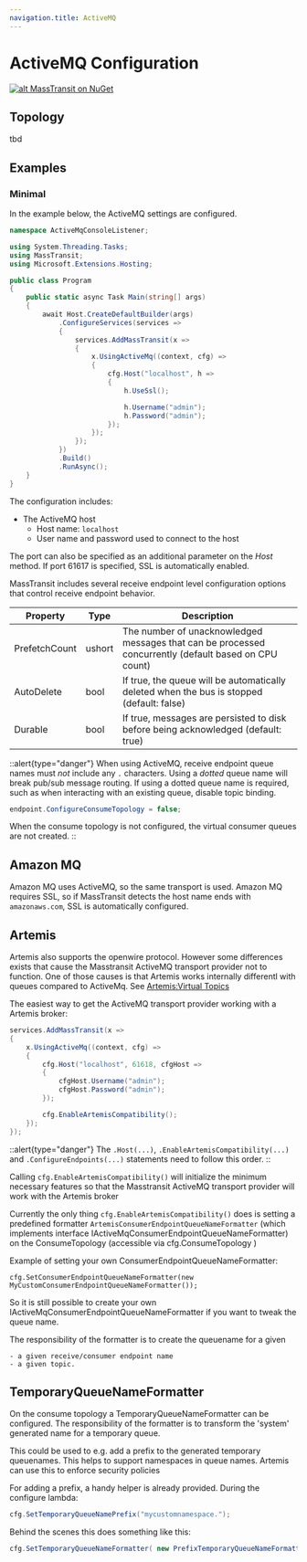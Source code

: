 ```yaml
---
navigation.title: ActiveMQ
---
```


# ActiveMQ Configuration

[![alt MassTransit on NuGet](https://img.shields.io/nuget/v/MassTransit.svg "MassTransit on NuGet")](https://nuget.org/packages/MassTransit.ActiveMQ/)

## Topology

tbd

## Examples

### Minimal

In the example below, the ActiveMQ settings are configured.

```csharp
namespace ActiveMqConsoleListener;

using System.Threading.Tasks;
using MassTransit;
using Microsoft.Extensions.Hosting;

public class Program
{
    public static async Task Main(string[] args)
    {
        await Host.CreateDefaultBuilder(args)
            .ConfigureServices(services =>
            {
                services.AddMassTransit(x =>
                {
                    x.UsingActiveMq((context, cfg) =>
                    {
                        cfg.Host("localhost", h =>
                        {
                            h.UseSsl();

                            h.Username("admin");
                            h.Password("admin");
                        });
                    });
                });
            })
            .Build()
            .RunAsync();
    }
}
```

The configuration includes:

* The ActiveMQ host
  - Host name: `localhost`
  - User name and password used to connect to the host

The port can also be specified as an additional parameter on the _Host_ method. If port 61617 is specified, SSL is automatically enabled.

MassTransit includes several receive endpoint level configuration options that control receive endpoint behavior.

| Property      | Type   | Description                                                                                           |
|---------------|--------|-------------------------------------------------------------------------------------------------------|
| PrefetchCount | ushort | The number of unacknowledged messages that can be processed concurrently (default based on CPU count) |
| AutoDelete    | bool   | If true, the queue will be automatically deleted when the bus is stopped (default: false)             |
| Durable       | bool   | If true, messages are persisted to disk before being acknowledged (default: true)                     |

::alert{type="danger"}
When using ActiveMQ, receive endpoint queue names must _not_ include any `.` characters. Using a _dotted_ queue name will break pub/sub message routing. If using a dotted queue name is required, such as when interacting with an existing queue, disable topic binding.

```csharp
endpoint.ConfigureConsumeTopology = false;
```

When the consume topology is not configured, the virtual consumer queues are not created.
::

## Amazon MQ

Amazon MQ uses ActiveMQ, so the same transport is used. Amazon MQ requires SSL, so if MassTransit detects the host name ends with `amazonaws.com`, SSL is automatically configured.

## Artemis

Artemis also supports the openwire protocol. However some differences exists that cause the Masstransit ActiveMQ transport provider not to function.
One of those causes is that Artemis works internally differentl with queues compared to ActiveMq. See [Artemis:Virtual Topics](https://activemq.apache.org/components/artemis/migration)

The easiest way to get the ActiveMQ transport provider working with a Artemis broker:

```csharp
services.AddMassTransit(x =>
{
    x.UsingActiveMq((context, cfg) =>
    {
        cfg.Host("localhost", 61618, cfgHost =>
        {
            cfgHost.Username("admin");
            cfgHost.Password("admin");
        });

        cfg.EnableArtemisCompatibility();        
    });
});
```

::alert{type="danger"}
The `.Host(...)`, `.EnableArtemisCompatibility(...)` and `.ConfigureEndpoints(...)` statements need to follow this order.
::

Calling `cfg.EnableArtemisCompatibility()` will initialize the minimum necessary features so that the Masstransit ActiveMQ transport provider will work with the Artemis broker

Currently the only thing `cfg.EnableArtemisCompatibility()` does is setting a predefined formatter `ArtemisConsumerEndpointQueueNameFormatter` (which implements interface IActiveMqConsumerEndpointQueueNameFormatter) on the ConsumeTopology (accessible via cfg.ConsumeTopology )

Example of setting your own ConsumerEndpointQueueNameFormatter:
```
cfg.SetConsumerEndpointQueueNameFormatter(new MyCustomConsumerEndpointQueueNameFormatter());
```
So it is still possible to create your own IActiveMqConsumerEndpointQueueNameFormatter if you want to tweak the queue name.

The responsibility of the formatter is to create the queuename for a given 

    - a given receive/consumer endpoint name 
    - a given topic.


## TemporaryQueueNameFormatter

On the consume topology a TemporaryQueueNameFormatter can be configured. The responsibility of the formatter is to transform the 'system' generated name for a temporary queue.

This could be used to e.g. add a prefix to the generated temporary queuenames.
This helps to support namespaces in queue names. 
Artemis can use this to enforce security policies

For adding a prefix, a handy helper is already provided.
During the configure lambda:

```csharp
cfg.SetTemporaryQueueNamePrefix("mycustomnamespace.");
```

Behind the scenes this does something like this:

```csharp
cfg.SetTemporaryQueueNameFormatter( new PrefixTemporaryQueueNameFormatter("mycustomnamespace."));
```

